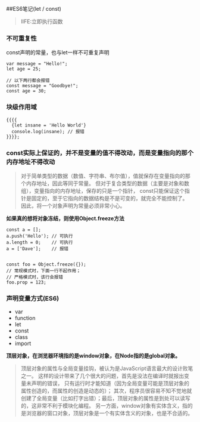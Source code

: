 ##ES6笔记(let / const)

> IIFE:立即执行函数

### 不可重复性

const声明的常量，也与let一样不可重复声明

````
var message = "Hello!";
let age = 25;

// 以下两行都会报错
const message = "Goodbye!";
const age = 30;
````

### 块级作用域

````
{{{{
  {let insane = 'Hello World'}
  console.log(insane); // 报错
}}}};

````

### **const实际上保证的，并不是变量的值不得改动，而是变量指向的那个内存地址不得改动**
> 对于简单类型的数据（数值、字符串、布尔值），值就保存在变量指向的那个内存地址，因此等同于常量。
但对于复合类型的数据（主要是对象和数组），变量指向的内存地址，保存的只是一个指针，
const只能保证这个指针是固定的，至于它指向的数据结构是不是可变的，就完全不能控制了。
因此，将一个对象声明为常量必须非常小心。





**如果真的想将对象冻结，则使用Object.freeze方法**

````
const a = [];
a.push('Hello'); // 可执行
a.length = 0;    // 可执行
a = ['Dave'];    // 报错


const foo = Object.freeze({});
// 常规模式时，下面一行不起作用；
// 严格模式时，该行会报错
foo.prop = 123;
````


### 声明变量方式(ES6)

- var
- function
- let
- const
- class
- import



**顶层对象，在浏览器环境指的是window对象，在Node指的是global对象。**

> 顶层对象的属性与全局变量挂钩，被认为是JavaScript语言最大的设计败笔之一。
> 这样的设计带来了几个很大的问题，首先是没法在编译时就报出变量未声明的错误，
> 只有运行时才能知道（因为全局变量可能是顶层对象的属性创造的，而属性的创造是动态的）；
> 其次，程序员很容易不知不觉地就创建了全局变量（比如打字出错）；最后，顶层对象的属性是到处可以读写的，这非常不利于模块化编程。
> 另一方面，window对象有实体含义，指的是浏览器的窗口对象，顶层对象是一个有实体含义的对象，也是不合适的。




